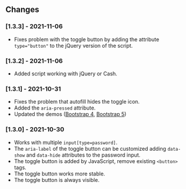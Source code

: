 ## Changes

### [1.3.3] - 2021-11-06
- Fixes problem with the toggle button by adding the attribute `type="button"` to the jQuery version of the script.

### [1.3.2] - 2021-11-06
- Added script working with jQuery or Cash.

### [1.3.1] - 2021-10-31
- Fixes the problem that autofill hides the toggle icon.
- Added the `aria-pressed` attribute.
- Updated the demos ([Bootstrap 4](https://slackero.github.io/bootstrap-show-password-toggle/tests/bootstrap4-sign-in/), [Bootstrap 5](https://slackero.github.io/bootstrap-show-password-toggle/tests/bootstrap5-sign-in/))

### [1.3.0] - 2021-10-30
- Works with multiple `input[type=password]`.
- The `aria-label` of the toggle button can be customized adding `data-show` and `data-hide` attributes to the password input.
- The toggle button is added by JavaScript, remove existing `<button>` tags.
- The toggle button works more stable.
- The toggle button is always visible.
